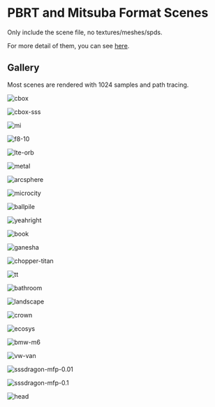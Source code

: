 # PBRT and Mitsuba Format Scenes

Only include the scene file, no textures/meshes/spds.

For more detail of them, you can see [here](https://github.com/LinkClinton/meta-scene).

## Gallery

Most scenes are rendered with 1024 samples and path tracing.

![cbox](./../gallery/cbox.png)

![cbox-sss](./../gallery/cbox-sss.png)

![mi](./../gallery/mi.png)

![f8-10](./../gallery/f8-10.png)

![lte-orb](./../gallery/lte-orb-silver.png)

![metal](./../gallery/metal.png)

![arcsphere](./../gallery/arcsphere.png)

![microcity](./../gallery/microcity.png)

![ballpile](./../gallery/ballpile.png)

![yeahright](./../gallery/yeahright.png)

![book](./../gallery/pbrt-book.png)

![ganesha](./../gallery/ganesha.png)

![chopper-titan](./../gallery/chopper-titan.png)

![tt](./../gallery/tt.png)

![bathroom](./../gallery/bathroom.png)

![landscape](./../gallery/view-0.png)

![crown](./../gallery/crown.png)

![ecosys](./../gallery/ecosys.png)

![bmw-m6](./../gallery/bmw-m6.png)

![vw-van](./../gallery/vw-van.png)

![sssdragon-mfp-0.01](./../gallery/sssdragon-mfp-0.01.png)

![sssdragon-mfp-0.1](./../gallery/sssdragon-mfp-0.25.png)

![head](./../gallery/head.png)